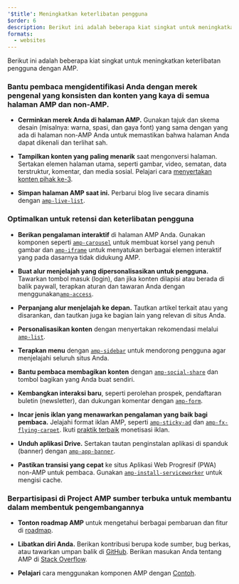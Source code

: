 ```yaml
---
'$title': Meningkatkan keterlibatan pengguna
$order: 6
description: Berikut ini adalah beberapa kiat singkat untuk meningkatkan keterlibatan pengguna dengan AMP. Bantu pembaca mengidentifikasi Anda dengan merek pengenal yang konsisten dan konten yang kaya di semua halaman AMP dan non-AMP
formats:
  - websites
---
```


Berikut ini adalah beberapa kiat singkat untuk meningkatkan keterlibatan pengguna dengan AMP.

### Bantu pembaca mengidentifikasi Anda dengan merek pengenal yang konsisten dan konten yang kaya di semua halaman AMP dan non-AMP.

- **Cerminkan merek Anda di halaman AMP.** Gunakan tajuk dan skema desain (misalnya: warna, spasi, dan gaya font) yang sama dengan yang ada di halaman non-AMP Anda untuk memastikan bahwa halaman Anda dapat dikenali dan terlihat sah.

- **Tampilkan konten yang paling menarik** saat mengonversi halaman. Sertakan elemen halaman utama, seperti gambar, video, sematan, data terstruktur, komentar, dan media sosial. Pelajari cara [menyertakan konten pihak ke-3](../../../documentation/guides-and-tutorials/develop/media_iframes_3p/third_party_components.md).

- **Simpan halaman AMP saat ini.** Perbarui blog live secara dinamis dengan [`amp-live-list`](../../../documentation/components/reference/amp-live-list.md).

### Optimalkan untuk retensi dan keterlibatan pengguna

- **Berikan pengalaman interaktif** di halaman AMP Anda. Gunakan komponen seperti [`amp-carousel`](../../../documentation/components/reference/amp-carousel.md) untuk membuat korsel yang penuh gambar dan [`amp-iframe`](../../../documentation/components/reference/amp-iframe.md) untuk menyatukan berbagai elemen interaktif yang pada dasarnya tidak didukung AMP.

- **Buat alur menjelajah yang dipersonalisasikan untuk pengguna.** Tawarkan tombol masuk (login), dan jika konten dilapisi atau berada di balik paywall, terapkan aturan dan tawaran Anda dengan menggunakan[`amp-access`](../../../documentation/components/reference/amp-access.md).

- **Perpanjang alur menjelajah ke depan.** Tautkan artikel terkait atau yang disarankan, dan tautkan juga ke bagian lain yang relevan di situs Anda.

- **Personalisasikan konten** dengan menyertakan rekomendasi melalui [`amp-list`](../../../documentation/components/reference/amp-list.md).

- **Terapkan menu** dengan [`amp-sidebar`](../../../documentation/components/reference/amp-sidebar.md) untuk mendorong pengguna agar menjelajahi seluruh situs Anda.

- **Bantu pembaca membagikan konten** dengan [`amp-social-share`](../../../documentation/components/reference/amp-social-share.md) dan tombol bagikan yang Anda buat sendiri.

- **Kembangkan interaksi baru**, seperti perolehan prospek, pendaftaran buletin (newsletter), dan dukungan komentar dengan [`amp-form`](../../../documentation/components/reference/amp-form.md).

- **Incar jenis iklan yang menawarkan pengalaman yang baik bagi pembaca.** Jelajahi format iklan AMP, seperti [`amp-sticky-ad`](../../../documentation/components/reference/amp-sticky-ad.md) dan [`amp-fx-flying-carpet`](../../../documentation/components/reference/amp-fx-flying-carpet.md). Ikuti [praktik terbaik](../../../documentation/guides-and-tutorials/develop/monetization/index.md) monetisasi iklan.

- **Unduh aplikasi Drive.** Sertakan tautan penginstalan aplikasi di spanduk (banner) dengan [`amp-app-banner`](../../../documentation/components/reference/amp-app-banner.md).

- **Pastikan transisi yang cepat** ke situs Aplikasi Web Progresif (PWA) non-AMP untuk pembaca. Gunakan [`amp-install-serviceworker`](../../../documentation/components/reference/amp-install-serviceworker.md) untuk mengisi cache.

### Berpartisipasi di Project AMP sumber terbuka untuk membantu dalam membentuk pengembangannya

- **Tonton roadmap AMP** untuk mengetahui berbagai pembaruan dan fitur di [roadmap](../../../community/roadmap.html).

- **Libatkan diri Anda.** Berikan kontribusi berupa kode sumber, bug berkas, atau tawarkan umpan balik di [GitHub](https://github.com/ampproject/amphtml/blob/master/CONTRIBUTING.md). Berikan masukan Anda tentang AMP di [Stack Overflow](https://stackoverflow.com/questions/tagged/amp-html).

- **Pelajari** cara menggunakan komponen AMP dengan [Contoh](../../../documentation/examples/index.html).
